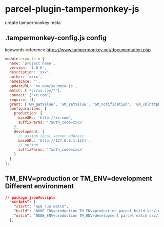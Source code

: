 # parcel-plugin-tampermonkey-js

create tampermonkey meta

## .tampermonkey-config.js config

keywords reference https://www.tampermonkey.net/documentation.php

```js
module.exports = {
  name: 'project name',
  version: '1.0.0',
  description: 'xxx',
  author: 'xxxx',
  namespace: '',
  updateURL: 'xx.com/xx.meta.js',
  match: ['*://xx.com/*'],
  connect: ['xx.com'],
  require: [],
  grant: ['GM_getValue', 'GM_setValue', 'GM_notification', 'GM_xmlhttpRequest'],
  configurations: {
    production: {
      baseURL: 'http://xx.com',
      suffixParms: '?auth_code=xxxx'
    },
    development: {
      // assign local server address
      baseURL: 'http://127.0.0.1:1234',
      // option
      suffixParms: '?auth_code=xxxx'
    }
  }
};
```

## TM_ENV=production or TM_ENV=development Different environment

```json
// package.json#scripts
  "scripts": {
    "start": "npm run watch",
    "build": "NODE_ENV=production TM_ENV=production parcel build src/index.tsx",
    "watch": "NODE_ENV=production TM_ENV=development parcel watch src/index.tsx --no-hmr"
  },
```

